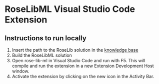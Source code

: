 # RoseLibML Visual Studio Code Extension

## Instructions to run locally

1. Insert the path to the RoseLib solution in the [knowledge base](https://github.com/lukic-aleksandar/RoseLibML/blob/vsc-extension/RoseLibLS/knowledge_base.json)
2. Build the RoseLibML solution
3. Open rose-lib-ml in Visual Studio Code and run with F5. This will compile and run the extension in a new Extension Development Host window.
4. Activate the extension by clicking on the new icon in the Activity Bar.